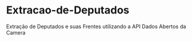 # Extracao-de-Deputados
Extração de Deputados e suas Frentes utilizando a API Dados Abertos da Camera

